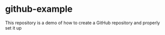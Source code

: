 # github-example
This repository is a demo of how to create a GitHub repository and properly set it up
